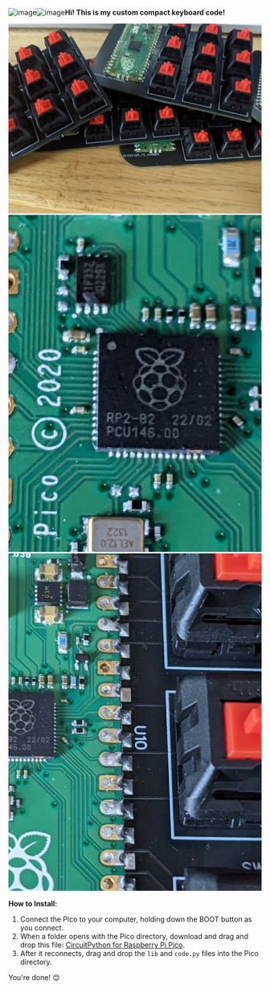 ![image](https://github.com/user-attachments/assets/e28355d7-3c57-4b56-957f-1e023725238f)![image](https://github.com/user-attachments/assets/1ddbfb3d-917e-4645-812d-43ff1e04a48f)**Hi! This is my custom compact keyboard code!**


![ScreenShot](https://raw.githubusercontent.com/k754a/Custom-Compact-Keyboard/main/git%20img/PXL_20240816_192529070.jpg)
![ScreenShot](https://github.com/k754a/Custom-Compact-Keyboard/blob/main/git%20img/PXL_20240820_232628136.jpg?raw=true)
![ScreenShot](https://github.com/k754a/Custom-Compact-Keyboard/blob/main/git%20img/PXL_20240820_232634224.jpg?raw=true)



**How to Install:**

1. Connect the Pico to your computer, holding down the BOOT button as you connect.
2. When a folder opens with the Pico directory, download and drag and drop this file: [CircuitPython for Raspberry Pi Pico](https://circuitpython.org/board/raspberry_pi_pico/).
3. After it reconnects, drag and drop the `lib` and `code.py` files into the Pico directory.

You're done! 😊
